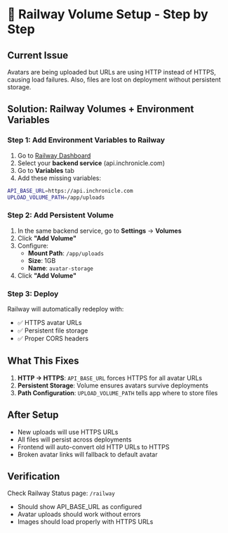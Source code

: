 # 🚂 Railway Volume Setup - Step by Step

## Current Issue
Avatars are being uploaded but URLs are using HTTP instead of HTTPS, causing load failures. Also, files are lost on deployment without persistent storage.

## Solution: Railway Volumes + Environment Variables

### Step 1: Add Environment Variables to Railway

1. Go to [Railway Dashboard](https://railway.app/dashboard)
2. Select your **backend service** (api.inchronicle.com)
3. Go to **Variables** tab
4. Add these missing variables:

```bash
API_BASE_URL=https://api.inchronicle.com
UPLOAD_VOLUME_PATH=/app/uploads
```

### Step 2: Add Persistent Volume

1. In the same backend service, go to **Settings** → **Volumes**
2. Click **"Add Volume"**
3. Configure:
   - **Mount Path**: `/app/uploads`
   - **Size**: 1GB
   - **Name**: `avatar-storage`
4. Click **"Add Volume"**

### Step 3: Deploy

Railway will automatically redeploy with:
- ✅ HTTPS avatar URLs
- ✅ Persistent file storage
- ✅ Proper CORS headers

## What This Fixes

1. **HTTP → HTTPS**: `API_BASE_URL` forces HTTPS for all avatar URLs
2. **Persistent Storage**: Volume ensures avatars survive deployments
3. **Path Configuration**: `UPLOAD_VOLUME_PATH` tells app where to store files

## After Setup

- New uploads will use HTTPS URLs
- All files will persist across deployments
- Frontend will auto-convert old HTTP URLs to HTTPS
- Broken avatar links will fallback to default avatar

## Verification

Check Railway Status page: `/railway`
- Should show API_BASE_URL as configured
- Avatar uploads should work without errors
- Images should load properly with HTTPS URLs